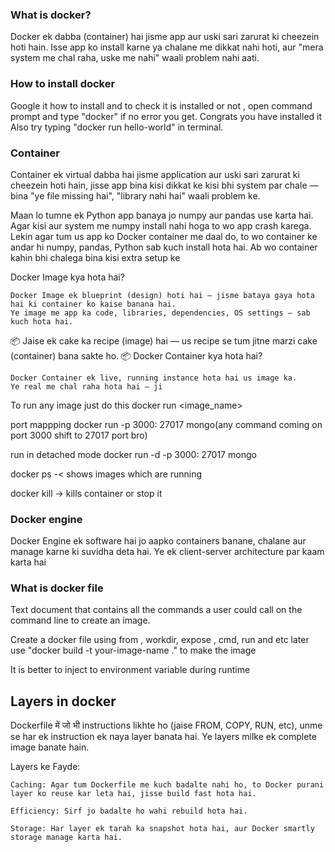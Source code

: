 <h3>What is docker?</h3>
<p>Docker ek dabba (container) hai jisme app aur uski sari zarurat ki cheezein hoti hain.
Isse app ko install karne ya chalane me dikkat nahi hoti,
aur "mera system me chal raha, uske me nahi" waali problem nahi aati.</p>

<h3>How to install docker</h3>
Google it how to install and to check it is installed or not , open command prompt and type "docker"
if no error you get. Congrats you have installed it
Also try typing "docker run hello-world" in terminal.

<h3>Container</h3>
<p> Container ek virtual dabba hai jisme application aur uski sari zarurat ki cheezein hoti hain,
jisse app bina kisi dikkat ke kisi bhi system par chale — bina "ye file missing hai",
"library nahi hai" waali problem ke.</p>
Maan lo tumne ek Python app banaya jo numpy aur pandas use karta hai. Agar kisi aur system me
numpy install nahi hoga to wo app crash karega.
Lekin agar tum us app ko Docker container me daal do, to wo container ke andar hi numpy,
pandas, Python sab kuch install hota hai. Ab wo container
kahin bhi chalega bina kisi extra setup ke

Docker Image kya hota hai?

    Docker Image ek blueprint (design) hoti hai — jisme bataya gaya hota hai ki container ko kaise banana hai.
    Ye image me app ka code, libraries, dependencies, OS settings — sab kuch hota hai.

📦 Jaise ek cake ka recipe (image) hai — us recipe se tum jitne marzi cake (container) bana sakte ho.
📦 Docker Container kya hota hai?

    Docker Container ek live, running instance hota hai us image ka.
    Ye real me chal raha hota hai — ji

To run any image just do this
docker run <image_name>

port mappping 
docker run -p 3000: 27017 mongo(any command coming on port 3000 shift to 27017 port bro)

run in detached mode
docker run -d -p 3000: 27017 mongo

docker ps -< shows images which are running

docker kill -> kills container or stop it
<h3>Docker engine</h3>
<p>Docker Engine ek software hai jo aapko containers banane, chalane aur manage karne ki suvidha deta hai. Ye ek client-server architecture par kaam karta hai</p>


<h3>What is docker file</h3>
Text document that contains all the commands a user could call on the command line to create an image.

Create a docker file using
from , workdir, expose , cmd, run and etc
later use "docker build -t your-image-name ." to make the image

It is better to inject to environment variable during runtime 


<h2>Layers in docker</h2>
Dockerfile में जो भी instructions likhte ho (jaise FROM, COPY, RUN, etc), unme se har ek instruction ek naya layer banata hai. Ye layers milke ek complete image banate hain.

 Layers ke Fayde:

    Caching: Agar tum Dockerfile me kuch badalte nahi ho, to Docker purani layer ko reuse kar leta hai, jisse build fast hota hai.

    Efficiency: Sirf jo badalte ho wahi rebuild hota hai.

    Storage: Har layer ek tarah ka snapshot hota hai, aur Docker smartly storage manage karta hai.
